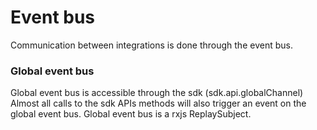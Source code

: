 # Event bus

Communication between integrations is done through the event bus.

### Global event bus

Global event bus is accessible through the sdk (sdk.api.globalChannel)
Almost all calls to the sdk APIs methods will also trigger an event on the global event bus.
Global event bus is a rxjs ReplaySubject.